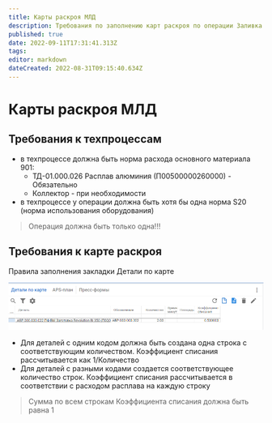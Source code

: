 ```yaml
---
title: Карты раскроя МЛД
description: Требования по заполнению карт раскроя по операции Заливка на оборудовании МЛД
published: true
date: 2022-09-11T17:31:41.313Z
tags: 
editor: markdown
dateCreated: 2022-08-31T09:15:40.634Z
---
```


# Карты раскроя МЛД

## Требования к техпроцессам

* в техпроцессе должна быть норма расхода основного материала 901:
  * ТД-01.000.026 Расплав алюминия (П00500000260000) - Обязательно
  * Коллектор - при необходимости
* в техпроцессе у операции должна быть хотя бы одна норма S20 (норма использования оборудования)

>Операция должна быть только одна!!!

## Требования к карте раскроя

Правила заполнения закладки Детали по карте

![](<../../../../assets/image (847).png>)

* Для деталей с одним кодом должна быть создана одна строка с соответствующим количеством. Коэффициент списания рассчитывается как 1/Количество
* Для деталей с разными кодами создается соответствующее количество строк. Коэффициент списания рассчитывается в соответствии с расходом расплава на каждую строку

>Сумма по всем строкам Коэффициента списания должна быть равна 1

